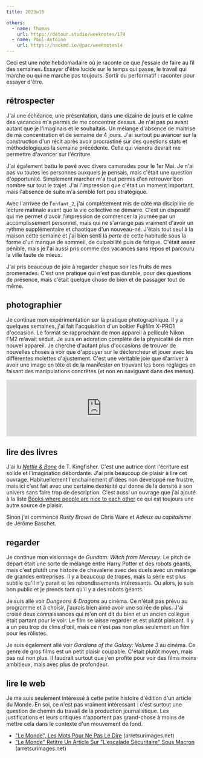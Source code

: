 ```yaml
---
title: 2023w18

others:
  - name: Thomas
    url: https://détour.studio/weeknotes/174
  - name: Paul-Antoine
    url: https://hackmd.io/@pac/weeknotes14
---
```


Ceci est une note hebdomadaire où je raconte ce que j'essaie de faire au fil des semaines.
Essayer d'être lucide sur le temps qui passe, le travail qui marche ou qui ne marche pas toujours.
Sortir du performatif : raconter pour essayer d'être.


## rétrospecter

J'ai une échéance, une présentation, dans une dizaine de jours et le calme des vacances m'a permis de me concentrer dessus.
Je n'ai pas pu avant autant que je l'imaginais et le souhaitais.
Un mélange d'absence de maitrise de ma concentration et de semaine de 4 jours.
J'ai surtout pu avancer sur la construction d'un récit après avoir procrastiné sur des questions stats et méthodologiques la semaine précédente.
Celle qui viendra devrait me permettre d'avancer sur l'écriture.

J'ai également battu le pavé avec divers camarades pour le 1er Mai.
Je n'ai pas vu toutes les personnes auxquels je pensais, mais c'était une question d'opportunité.
Simplement marcher m'a tout permis d'en retrouver bon nombre sur tout le trajet.
J'ai l'impression que c'était un moment important, mais l'absence de suite m'a semblé fort peu stratégique.

Avec l'arrivée de l'`enfant_2`, j'ai complètement mis de côté ma discipline de lecture matinale avant que la vie collective ne démarre.
C'est un dispositif qui me permet d'avoir l'impression de commencer la journée par un accomplissement personnel, mais qui ne s'arrange pas vraiment d'avoir un rythme supplémentaire et chaotique d'un nouveau-né.
J'étais tout seul à la maison cette semaine et j'ai bien senti la *perte* de cette habitude sous la forme d'un manque de sommeil, de culpabilité puis de fatigue.
C'était assez pénible, mais je l'ai aussi pris comme des vacances sans repos et parcouru la ville faute de mieux.

J'ai pris beaucoup de joie à regarder chaque soir les fruits de mes promenades.
C'est une pratique qui n'est pas durable, pour des questions de présence, mais c'était quelque chose de bien et de passager tout de même.

## photographier

Je continue mon expérimentation sur la pratique photographique.
Il y a quelques semaines, j'ai fait l'acquisition d'un boîtier Fujifilm X-PRO1 d'occasion.
Le format se rapprochant de mon appareil à pellicule Nikon FM2 m'avait séduit.
Je suis en adoration complète de la physicalité de mon nouvel appareil.
Je cherche d'autant plus d'occasions de trouver de nouvelles choses à voir que d'appuyer sur le déclencheur et jouer avec les différentes molettes d'ajustement.
C'est une véritable joie que d'arriver à avoir une image en tête et de la manifester en trouvant les bons réglages en faisant des manipulations concrètes (et non en naviguant dans des menus).

<iframe title="Pixelfed Post Embed" src="https://pix.diaspodon.fr/p/tk/559830953952181751/embed?caption=false&likes=false&layout=compact" class="pixelfed__embed" style="max-width: 100%; border: 0" width="770" allowfullscreen="allowfullscreen"></iframe><script async defer src="https://pix.diaspodon.fr/embed.js"></script>


## lire des livres

J'ai lu [*Nettle & Bone*][b:1] de T. Kingfisher.
C'est une autrice dont l'écriture est solide et l'imagination débordante.
J'ai pris beaucoup de plaisir à lire cet ouvrage.
Habituellement l'enchainement d'idées non développé me frustre, mais ici c'est fait avec une certaine dextérité qui donne de la densité à son univers sans faire trop de description.
C'est aussi un ouvrage que j'ai ajouté à la liste [Books where people are nice to each other][b:2] ce qui est toujours une autre source de plaisir.

Sinon j'ai commencé *Rusty Brown* de Chris Ware et *Adieux au capitalisme* de Jérôme Baschet.

[b:1]: https://lire.boitam.eu/book/28146/s/nettle-bone
[b:2]: https://lire.boitam.eu/list/61/s/books-where-people-are-nice-to-each-other

## regarder

Je continue mon visionnage de *Gundam: Witch from Mercury*.
Le pitch de départ était une sorte de mélange entre Harry Potter et des robots géants, mais c'est plutôt une histoire de chevalerie avec des duels avec un mélange de grandes entreprises.
Il y a beaucoup de tropes, mais la série est plus subtile qu'il n'y parait et les rebondissements intéressants.
Ou alors, je suis bon public et je prends tant qu'il y a des robots géants.

Je suis allé voir *Dungeons & Dragons* au cinéma.
Ce n'était pas prévu au programme et à choisir, j'aurais bien aimé avoir une soirée de plus.
J'ai croisé deux connaissances qui m'en ont dit du bien et un ancien collègue était partant pour le voir.
Le film se laisse regarder et est plutôt plaisant.
Il y a un peu trop de clins d'œil, mais ce n'est pas non plus seulement un film pour les rôlistes.

Je suis également allé voir *Gardians of the Galaxy: Volume 3* au cinéma.
Ce genre de gros films est un petit plaisir coupable.
C'était plutôt moyen, mais pas nul non plus.
Il faudrait surtout que j'en profite pour voir des films moins ambitieux, mais avec plus de profondeur.

## lire le web

Je me suis seulement intéressé à cette petite histoire d'édition d'un article du Monde.
En soi, ce n'est pas vraiment intéressant : c'est surtout une question de chemin du travail de la production journalistique.
Les justifications et leurs critiques n'apportent pas grand-chose à moins de mettre cela dans le contexte d'un mouvement de fond.

- ["Le Monde", Les Mots Pour Ne Pas Le Dire][article:0] (arretsurimages.net)
- ["Le Monde" Retitre Un Article Sur "L'escalade Sécuritaire" Sous Macron][article:1] (arretsurimages.net)

[article:0]: https://www.arretsurimages.net/chroniques/le-matinaute/le-monde-les-mots-pour-ne-pas-le-dire
[article:1]: https://www.arretsurimages.net/articles/le-monde-retitre-un-article-sur-lescalade-securitaire-sous-macron
